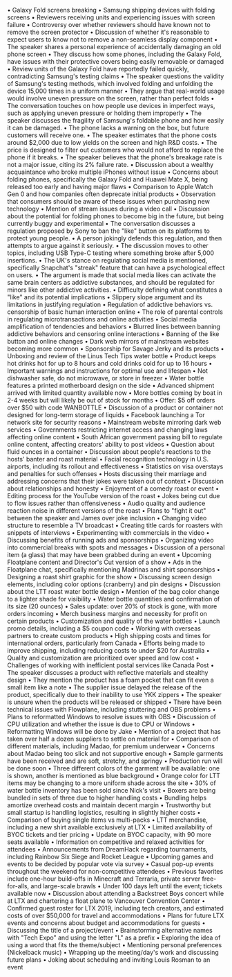• Galaxy Fold screens breaking
• Samsung shipping devices with folding screens
• Reviewers receiving units and experiencing issues with screen failure
• Controversy over whether reviewers should have known not to remove the screen protector
• Discussion of whether it's reasonable to expect users to know not to remove a non-seamless display component
• The speaker shares a personal experience of accidentally damaging an old phone screen
• They discuss how some phones, including the Galaxy Fold, have issues with their protective covers being easily removable or damaged
• Review units of the Galaxy Fold have reportedly failed quickly, contradicting Samsung's testing claims
• The speaker questions the validity of Samsung's testing methods, which involved folding and unfolding the device 15,000 times in a uniform manner
• They argue that real-world usage would involve uneven pressure on the screen, rather than perfect folds
• The conversation touches on how people use devices in imperfect ways, such as applying uneven pressure or holding them improperly
• The speaker discusses the fragility of Samsung's foldable phone and how easily it can be damaged.
• The phone lacks a warning on the box, but future customers will receive one.
• The speaker estimates that the phone costs around $2,000 due to low yields on the screen and high R&D costs.
• The price is designed to filter out customers who would not afford to replace the phone if it breaks.
• The speaker believes that the phone's breakage rate is not a major issue, citing its 2% failure rate.
• Discussion about a wealthy acquaintance who broke multiple iPhones without issue
• Concerns about folding phones, specifically the Galaxy Fold and Huawei Mate X, being released too early and having major flaws
• Comparison to Apple Watch Gen 0 and how companies often deprecate initial products
• Observation that consumers should be aware of these issues when purchasing new technology
• Mention of stream issues during a video call
• Discussion about the potential for folding phones to become big in the future, but being currently buggy and experimental
• The conversation discusses a regulation proposed by Sony to ban the "like" button on its platforms to protect young people.
• A person jokingly defends this regulation, and then attempts to argue against it seriously.
• The discussion moves to other topics, including USB Type-C testing where something broke after 5,000 insertions.
• The UK's stance on regulating social media is mentioned, specifically Snapchat's "streak" feature that can have a psychological effect on users.
• The argument is made that social media likes can activate the same brain centers as addictive substances, and should be regulated for minors like other addictive activities.
• Difficulty defining what constitutes a "like" and its potential implications
• Slippery slope argument and its limitations in justifying regulation
• Regulation of addictive behaviors vs. censorship of basic human interaction online
• The role of parental controls in regulating microtransactions and online activities
• Social media amplification of tendencies and behaviors
• Blurred lines between banning addictive behaviors and censoring online interactions
• Banning of the like button and online changes
• Dark web mirrors of mainstream websites becoming more common
• Sponsorship for Savage Jerky and its products
• Unboxing and review of the Linus Tech Tips water bottle
• Product keeps hot drinks hot for up to 8 hours and cold drinks cold for up to 16 hours
• Important warnings and instructions for optimal use and lifespan
• Not dishwasher safe, do not microwave, or store in freezer
• Water bottle features a printed motherboard design on the side
• Advanced shipment arrived with limited quantity available now
• More bottles coming by boat in 2-4 weeks but will likely be out of stock for months
• Offer: $5 off orders over $50 with code WANBOTTLE
• Discussion of a product or container not designed for long-term storage of liquids
• Facebook launching a Tor network site for security reasons
• Mainstream website mirroring dark web services
• Governments restricting internet access and changing laws affecting online content
• South African government passing bill to regulate online content, affecting creators' ability to post videos
• Question about fluid ounces in a container
• Discussion about people's reactions to the hosts' banter and roast material
• Facial recognition technology in U.S. airports, including its rollout and effectiveness
• Statistics on visa overstays and penalties for such offenses
• Hosts discussing their marriage and addressing concerns that their jokes were taken out of context
• Discussion about relationships and honesty
• Enjoyment of a comedy roast or event
• Editing process for the YouTube version of the roast
• Jokes being cut due to flow issues rather than offensiveness
• Audio quality and audience reaction noise in different versions of the roast
• Plans to "fight it out" between the speaker and James over joke inclusion
• Changing video structure to resemble a TV broadcast
• Creating title cards for roasters with snippets of interviews
• Experimenting with commercials in the video
• Discussing benefits of running ads and sponsorships
• Organizing video into commercial breaks with spots and messages
• Discussion of a personal item (a glass) that may have been grabbed during an event
• Upcoming Floatplane content and Director's Cut version of a show
• Ads in the Floatplane chat, specifically mentioning Madrinas and shirt sponsorships
• Designing a roast shirt graphic for the show
• Discussing screen design elements, including color options (cranberry) and pin designs
• Discussion about the LTT roast water bottle design
• Mention of the bag color change to a lighter shade for visibility
• Water bottle quantities and confirmation of its size (20 ounces)
• Sales update: over 20% of stock is gone, with more orders incoming
• Merch business margins and necessity for profit on certain products
• Customization and quality of the water bottles
• Launch promo details, including a $5 coupon code
• Working with overseas partners to create custom products
• High shipping costs and times for international orders, particularly from Canada
• Efforts being made to improve shipping, including reducing costs to under $20 for Australia
• Quality and customization are prioritized over speed and low cost
• Challenges of working with inefficient postal services like Canada Post
• The speaker discusses a product with reflective materials and stealthy design
• They mention the product has a foam pocket that can fit even a small item like a note
• The supplier issue delayed the release of the product, specifically due to their inability to use YKK zippers
• The speaker is unsure when the products will be released or shipped
• There have been technical issues with Flowplane, including stuttering and OBS problems
• Plans to reformatted Windows to resolve issues with OBS
• Discussion of CPU utilization and whether the issue is due to CPU or Windows
• Reformatting Windows will be done by Jake
• Mention of a project that has taken over half a dozen suppliers to settle on material for
• Comparison of different materials, including Madao, for premium underwear
• Concerns about Madao being too slick and not supportive enough
• Sample garments have been received and are soft, stretchy, and springy
• Production run will be done soon
• Three different colors of the garment will be available: one is shown, another is mentioned as blue background
• Orange color for LTT items may be changing to a more uniform shade across the site
• 30% of water bottle inventory has been sold since Nick's visit
• Boxers are being bundled in sets of three due to higher handling costs
• Bundling helps amortize overhead costs and maintain decent margin
• Trustworthy but small startup is handling logistics, resulting in slightly higher costs
• Comparison of buying single items vs multi-packs
• LTT merchandise, including a new shirt available exclusively at LTX
• Limited availability of BYOC tickets and tier pricing
• Update on BYOC capacity, with 90 more seats available
• Information on competitive and relaxed activities for attendees
• Announcements from DreamHack regarding tournaments, including Rainbow Six Siege and Rocket League
• Upcoming games and events to be decided by popular vote via survey
• Casual pop-up events throughout the weekend for non-competitive attendees
• Previous favorites include one-hour build-offs in Minecraft and Terraria, private server free-for-alls, and large-scale brawls
• Under 100 days left until the event; tickets available now
• Discussion about attending a Backstreet Boys concert while at LTX and chartering a float plane to Vancouver Convention Center
• Confirmed guest roster for LTX 2019, including tech creators, and estimated costs of over $50,000 for travel and accommodations
• Plans for future LTX events and concerns about budget and accommodations for guests
• Discussing the title of a project/event
• Brainstorming alternative names with "Tech Expo" and using the letter "L" as a prefix
• Exploring the idea of using a word that fits the theme/subject
• Mentioning personal preferences (Nickelback music)
• Wrapping up the meeting/day's work and discussing future plans
• Joking about scheduling and inviting Louis Rosman to an event